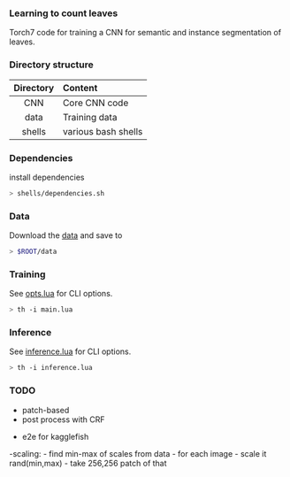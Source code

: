 ### Learning to count leaves ###
Torch7 code for training a CNN for semantic and instance segmentation of leaves. 

### Directory structure ###

Directory    | Content 
:-------------:|:----------------------
CNN     | Core CNN code
data     | Training data
shells      | various bash shells

### Dependencies ###

install dependencies

```bash
> shells/dependencies.sh
```

### Data ###

Download the [data](http://www.plant-phenotyping.org/datasets-home) and save to

```bash
> $ROOT/data
```

### Training ###

See [opts.lua](CNN/opts.lua) for CLI options.

```bash
> th -i main.lua
```

### Inference ###

See [inference.lua](CNN/inference.lua) for CLI options.

```bash
> th -i inference.lua
```


### TODO ###

* patch-based
* post process with CRF

- e2e for kagglefish

-scaling:
    - find min-max of scales from data
    - for each image
        - scale it rand(min,max)
        - take 256,256 patch of that
